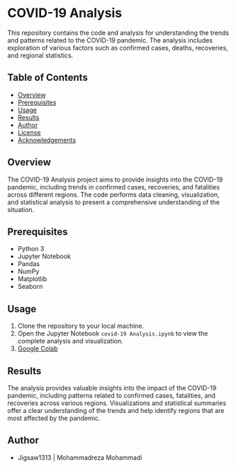 # COVID-19 Analysis

This repository contains the code and analysis for understanding the trends and patterns related to the COVID-19 pandemic. The analysis includes exploration of various factors such as confirmed cases, deaths, recoveries, and regional statistics.

## Table of Contents

- [Overview](#overview)
- [Prerequisites](#prerequisites)
- [Usage](#usage)
- [Results](#results)
- [Author](#author)
- [License](#license)
- [Acknowledgements](#acknowledgements)

## Overview

The COVID-19 Analysis project aims to provide insights into the COVID-19 pandemic, including trends in confirmed cases, recoveries, and fatalities across different regions. The code performs data cleaning, visualization, and statistical analysis to present a comprehensive understanding of the situation.

## Prerequisites

- Python 3
- Jupyter Notebook
- Pandas
- NumPy
- Matplotlib
- Seaborn

## Usage

1. Clone the repository to your local machine.
2. Open the Jupyter Notebook `covid-19 Analysis.ipynb` to view the complete analysis and visualization.
3. [Google Colab](https://colab.research.google.com/drive/1_dxzkJGyRWUch7kOmJFMRMwfzXwtb4X-?usp=sharing)

## Results

The analysis provides valuable insights into the impact of the COVID-19 pandemic, including patterns related to confirmed cases, fatalities, and recoveries across various regions. Visualizations and statistical summaries offer a clear understanding of the trends and help identify regions that are most affected by the pandemic.

## Author

- Jigsaw1313 | Mohammadreza Mohammadi
